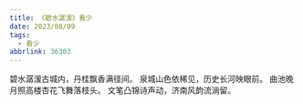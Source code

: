 ```yaml
---
title: 《碧水潺湲》看少
date: 2023/08/09
tags:
  - 看少
abbrlink: 36303
---
```

碧水潺湲古城内，丹桂飘香满径间。
泉城山色依稀见，历史长河映眼前。
曲池晚月照高楼杏花飞舞落枝头。
文笔凸锦诗声动，济南风韵流淌留。
